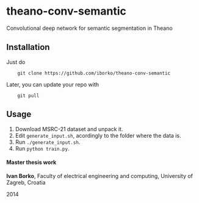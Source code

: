 # theano-conv-semantic
Convolutional deep network for semantic segmentation in Theano

## Installation
Just do

```
    git clone https://github.com/iborko/theano-conv-semantic
```

Later, you can update your repo with

```
    git pull
```

## Usage
1. Download MSRC-21 dataset and unpack it.
2. Edit `generate_input.sh`, acordingly to the folder where the data is.
3. Run `./generate_input.sh`.
4. Run `python train.py`.

#### Master thesis work
**Ivan Borko**, Faculty of electrical engineering and computing, University of Zagreb, Croatia

2014
